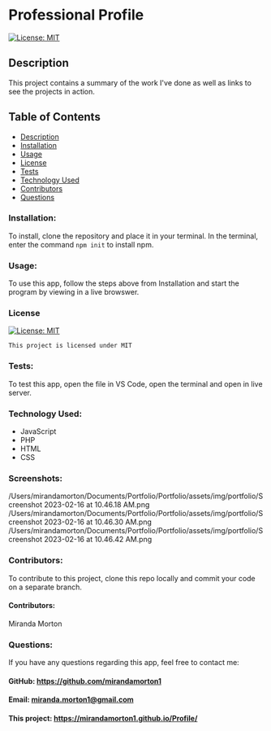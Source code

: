 # Professional Profile

[![License: MIT](https://img.shields.io/badge/License-MIT-yellow.svg)](https://opensource.org/licenses/MIT)
  
  ## Description
  This project contains a summary of the work I've done as well as links to see the projects in action. 
  

  ## Table of Contents
  * [Description](#description)
  * [Installation](#installation)
  * [Usage](#usage)
  * [License](#license)
  * [Tests](#test)
  * [Technology Used](#technology-used)
  * [Contributors](#contributors)
  * [Questions](#questions)

  ### Installation:
  To install, clone the repository and place it in your terminal. In the terminal, enter the command `npm init` to install npm. 
  ### Usage:
  To use this app, follow the steps above from Installation and start the program by viewing in a live browswer. 
  ### License

  
[![License: MIT](https://img.shields.io/badge/License-MIT-yellow.svg)](https://opensource.org/licenses/MIT)
  
  
`This project is licensed under MIT`
  ### Tests:
  To test this app, open the file in VS Code, open the terminal and open in live server. 
  ### Technology Used:
  - JavaScript
  - PHP
  - HTML
  - CSS
  
  ### Screenshots:
  /Users/mirandamorton/Documents/Portfolio/Portfolio/assets/img/portfolio/Screenshot 2023-02-16 at 10.46.18 AM.png
  /Users/mirandamorton/Documents/Portfolio/Portfolio/assets/img/portfolio/Screenshot 2023-02-16 at 10.46.30 AM.png
  /Users/mirandamorton/Documents/Portfolio/Portfolio/assets/img/portfolio/Screenshot 2023-02-16 at 10.46.42 AM.png
  
  ### Contributors: 
  To contribute to this project, clone this repo locally and commit your code on a separate branch. 
  #### Contributors:
  Miranda Morton
  ### Questions:
  If you have any questions regarding this app, feel free to contact me: 
  #### GitHub: https://github.com/mirandamorton1   
  #### Email: miranda.morton1@gmail.com
  #### This project: https://mirandamorton1.github.io/Profile/
